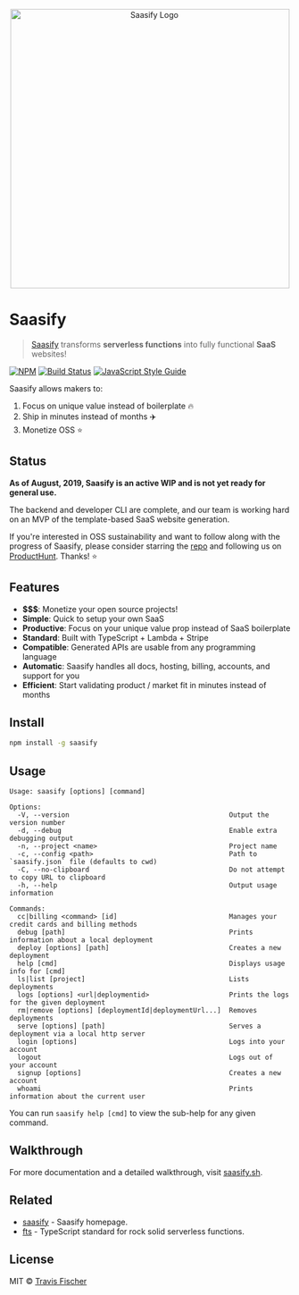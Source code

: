 <p align="center">
  <a href="https://saasify.sh" title="Saasify">
    <img src="https://raw.githubusercontent.com/saasify-xyz/saasify/master/logo-white@1024w.png" alt="Saasify Logo" width="500" />
  </a>
</p>

# Saasify

> [Saasify](https://saasify.sh) transforms **serverless functions** into fully functional **SaaS** websites!

[![NPM](https://img.shields.io/npm/v/saasify.svg)](https://www.npmjs.com/package/saasify) [![Build Status](https://travis-ci.com/saasify-xyz/saasify.svg?branch=master)](https://travis-ci.com/saasify-xyz/saasify) [![JavaScript Style Guide](https://img.shields.io/badge/code_style-standard-brightgreen.svg)](https://standardjs.com)

Saasify allows makers to:

1) Focus on unique value instead of boilerplate 🔥
2) Ship in minutes instead of months ✈️
3) Monetize OSS ⭐️

## Status

**As of August, 2019, Saasify is an active WIP and is not yet ready for general use.**

The backend and developer CLI are complete, and our team is working hard on an MVP of the template-based SaaS website generation.

If you're interested in OSS sustainability and want to follow along with the progress of Saasify, please consider starring the [repo](https://github.com/saasify/saasify) and following us on [ProductHunt](https://www.producthunt.com/upcoming/saasify-2). Thanks! ⭐️

## Features

- **$$$**: Monetize your open source projects!
- **Simple**: Quick to setup your own SaaS
- **Productive**: Focus on your unique value prop instead of SaaS boilerplate
- **Standard**: Built with TypeScript + Lambda + Stripe
- **Compatible**: Generated APIs are usable from any programming language
- **Automatic**: Saasify handles all docs, hosting, billing, accounts, and support for you
- **Efficient**: Start validating product / market fit in minutes instead of months

## Install

```bash
npm install -g saasify
```

## Usage

```
Usage: saasify [options] [command]

Options:
  -V, --version                                        Output the version number
  -d, --debug                                          Enable extra debugging output
  -n, --project <name>                                 Project name
  -c, --config <path>                                  Path to `saasify.json` file (defaults to cwd)
  -C, --no-clipboard                                   Do not attempt to copy URL to clipboard
  -h, --help                                           Output usage information

Commands:
  cc|billing <command> [id]                            Manages your credit cards and billing methods
  debug [path]                                         Prints information about a local deployment
  deploy [options] [path]                              Creates a new deployment
  help [cmd]                                           Displays usage info for [cmd]
  ls|list [project]                                    Lists deployments
  logs [options] <url|deploymentid>                    Prints the logs for the given deployment
  rm|remove [options] [deploymentId|deploymentUrl...]  Removes deployments
  serve [options] [path]                               Serves a deployment via a local http server
  login [options]                                      Logs into your account
  logout                                               Logs out of your account
  signup [options]                                     Creates a new account
  whoami                                               Prints information about the current user
```

You can run `saasify help [cmd]` to view the sub-help for any given command.

## Walkthrough

For more documentation and a detailed walkthrough, visit [saasify.sh](https://saasify.sh).

## Related

- [saasify](https://saasify.sh) - Saasify homepage.
- [fts](https://github.com/transitive-bullshit/functional-typescript) - TypeScript standard for rock solid serverless functions.

## License

MIT © [Travis Fischer](https://transitivebullsh.it)
